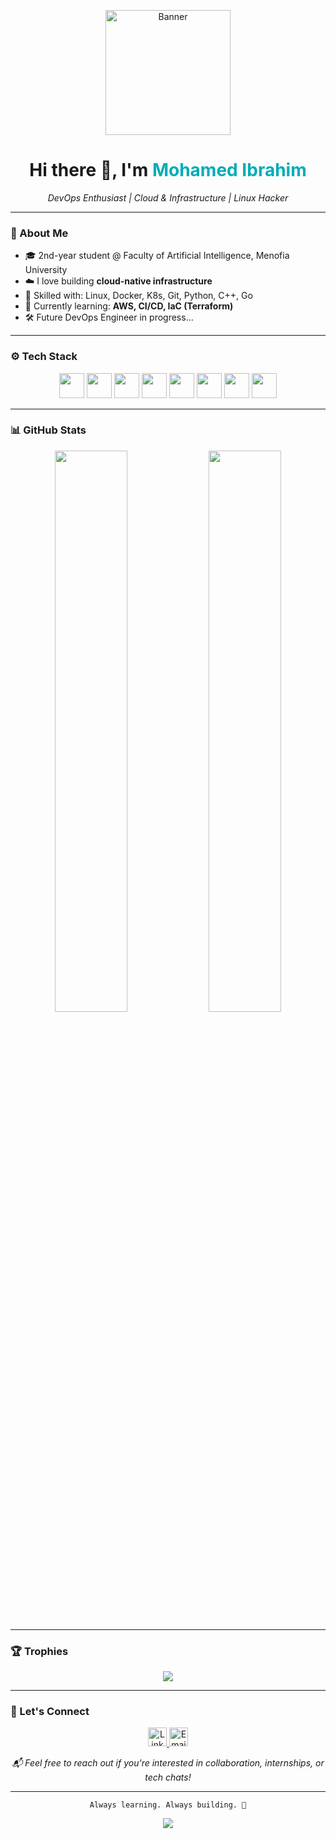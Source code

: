 <p align="center">
  <img src="https://media.giphy.com/media/v1.Y2lkPTc5MGI3NjExcWx3ajhrdm13NzUyeTE5ZzQ1ZWF4b2lqMHY4eXV2eGcycmpyNmJkdiZlcD12MV9naWZzX3NlYXJjaCZjdD1n/S9d8XB557e8phGLBVS/giphy.gif" height="200" alt="Banner" />
</p>

<h1 align="center">Hi there 👋, I'm <span style="color:#00ADB5">Mohamed Ibrahim</span></h1>
<p align="center"><i>DevOps Enthusiast | Cloud & Infrastructure | Linux Hacker</i></p>

---

### 🧠 About Me

- 🎓 2nd-year student @ Faculty of Artificial Intelligence, Menofia University  
- ☁️ I love building **cloud-native infrastructure**  
- 🧰 Skilled with: Linux, Docker, K8s, Git, Python, C++, Go  
- 🔭 Currently learning: **AWS, CI/CD, IaC (Terraform)**  
- 🛠️ Future DevOps Engineer in progress...  

---

### ⚙️ Tech Stack

<p align="center">
  <img src="https://cdn.jsdelivr.net/gh/devicons/devicon/icons/linux/linux-original.svg" height="40" />
  <img src="https://cdn.jsdelivr.net/gh/devicons/devicon/icons/cplusplus/cplusplus-original.svg" height="40" />
  <img src="https://cdn.jsdelivr.net/gh/devicons/devicon/icons/python/python-original.svg" height="40" />
  <img src="https://cdn.jsdelivr.net/gh/devicons/devicon/icons/go/go-original.svg" height="40" />
  <img src="https://cdn.jsdelivr.net/gh/devicons/devicon/icons/docker/docker-original.svg" height="40" />
  <img src="https://cdn.jsdelivr.net/gh/devicons/devicon/icons/kubernetes/kubernetes-plain.svg" height="40" />
  <img src="https://cdn.jsdelivr.net/gh/devicons/devicon/icons/git/git-original.svg" height="40" />
  <img src="https://cdn.jsdelivr.net/gh/devicons/devicon/icons/amazonwebservices/amazonwebservices-original-wordmark.svg" height="40" />
</p>

---

### 📊 GitHub Stats

<p align="center">
  <img src="https://github-readme-stats.vercel.app/api?username=mohamed-ibrahim09&show_icons=true&theme=tokyonight&hide_border=true" width="48%" />
  <img src="https://github-readme-stats.vercel.app/api/top-langs/?username=mohamed-ibrahim09&layout=compact&theme=tokyonight&hide_border=true" width="48%" />
</p>

---

### 🏆 Trophies

<p align="center">
  <img src="https://github-profile-trophy.vercel.app/?username=mohamed-ibrahim09&theme=darkhub&row=1&column=7&margin-w=10" />
</p>

---

### 🤝 Let's Connect

<p align="center">
  <a href="https://www.linkedin.com/in/mohamed-ibrahim-b2663a331" target="_blank">
    <img src="https://cdn.jsdelivr.net/gh/devicons/devicon/icons/linkedin/linkedin-original.svg" height="30" alt="LinkedIn" />
  </a>
  <a href="mailto:midonnn0099@gmail.com" target="_blank">
    <img src="https://upload.wikimedia.org/wikipedia/commons/4/4e/Gmail_Icon.png" height="30" alt="Email" />
  </a>
</p>

<p align="center"><i>📬 Feel free to reach out if you're interested in collaboration, internships, or tech chats!</i></p>

---

<p align="center"><code>Always learning. Always building. 🚀</code></p>

<p align="center">
  <img src="https://readme-typing-svg.demolab.com?font=Fira+Code&size=20&pause=1000&color=00ADB5&center=true&vCenter=true&width=435&lines=DevOps+Engineer+in+the+making...;Linux+Lover+%F0%9F%90%BE;Cloud+is+my+playground+%E2%98%81%EF%B8%8F" />
</p>
